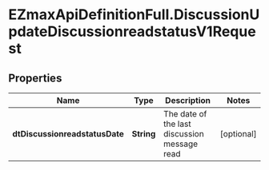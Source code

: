 # EZmaxApiDefinitionFull.DiscussionUpdateDiscussionreadstatusV1Request

## Properties

Name | Type | Description | Notes
------------ | ------------- | ------------- | -------------
**dtDiscussionreadstatusDate** | **String** | The date of the last discussion message read | [optional] 


